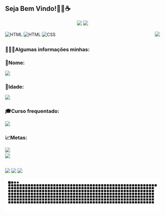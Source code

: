 ## Seja Bem Vindo!👨‍💻☕


<div align="center">
  <img height="140em" src="https://github-readme-stats.vercel.app/api?username=GomesB07&show_icons=true&theme=highcontrast&include_all_commits=true&count_private=true"/>
  <img height="140em" src="https://github-readme-stats.vercel.app/api/top-langs/?username=GomesB07&layout=compact&langs_count=7&theme=highcontrast"/>
</div>
<div style="display: inline_block"><br>
 <img align="center" alt="HTML" src="https://img.shields.io/badge/JavaScript-323330?style=for-the-badge&logo=javascript&logoColor=F7DF1E">
	<img align="center" alt="HTML" src="https://img.shields.io/badge/HTML5-E34F26?style=for-the-badge&logo=html5&logoColor=white">
 <img align="center" alt="CSS" src="https://img.shields.io/badge/CSS3-1572B6?style=for-the-badge&logo=css3&logoColor=white">
 <img align="right" src="https://lh4.googleusercontent.com/PnS9TQsoevzzqE2bW5Tn4AZXYbs58YZVnCbC6xlqrrOF3pkDEDaDqusvWb2m2pndsIRB1zqwQ-GA_wyD3Uz4thLvBgVh7Nmz4hGyONwtTZ1mDVWyoUKROY6x5WZNyY5gzQ=w1280" height="130" border="0">
</div>
  
  ##
  <div>
	
### 🙋🏻‍♂️Algumas informações minhas:
	
### 👾Nome:
<img src="https://img.shields.io/static/v1?label=Overview&message=Bruno Luis&color=8A2BE2&style=for-the-badge&logo=GitHub">

### 📅Idade:
<img src="https://img.shields.io/static/v1?label=Overview&message=17 anos&color=8A2BE2&style=for-the-badge&logo=GitHub">

### 🎓Curso frequentado:
<img src="https://img.shields.io/static/v1?label=Overview&message=CodeClub - Rodolfo Mori&color=8A2BE2&style=for-the-badge&logo=GitHub">
	
### 📈Metas:
<img src="https://img.shields.io/static/v1?label=Overview&message=Primeiro Emprego&color=8A2BE2&style=for-the-badge&logo=GitHub">
<br>
<img src="https://img.shields.io/static/v1?label=Overview&message=Ser Full-Stack&color=8A2BE2&style=for-the-badge&logo=GitHub">



##

<div> 

  <a href="https://instagram.com/b_gomes75" target="_blank"><img src="https://img.shields.io/badge/-Instagram-%23E4405F?style=for-the-badge&logo=instagram&logoColor=white" target="_blank"></a>
  <a href = "mailto:bruno.dev07@gmail.com"><img src="https://img.shields.io/badge/-Gmail-%23333?style=for-the-badge&logo=gmail&logoColor=white" target="_blank"></a>
  <a href="https://www.linkedin.com/in/bruno-luis-07" target="_blank"><img src="https://img.shields.io/badge/-LinkedIn-%230077B5?style=for-the-badge&logo=linkedin&logoColor=white" target="_blank"></a> 
 
 ![Snake animation](https://github.com/GomesB07/GomesB07/blob/output/github-contribution-grid-snake.svg)
 
</div>
